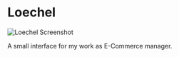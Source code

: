 # Loechel
![Loechel Screenshot](http://i.imgur.com/ERdJlo5.png)

A small interface for my work as E-Commerce manager.
